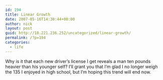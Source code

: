 ```yaml
---
id: 194
title: Linear Growth
date: 2007-05-16T14:30:44+00:00
author: nick
layout: post
guid: http://18.221.236.252/uncategorized/linear-growth/
permalink: /?p=194
categories:
  - life
---
```

Why is it that each new driver&#8217;s license I get reveals a man ten pounds heavier than his younger self? I&#8217;ll grant you that I&#8217;m glad I no longer weigh the 135 I enjoyed in high school, but I&#8217;m hoping this trend will end now.